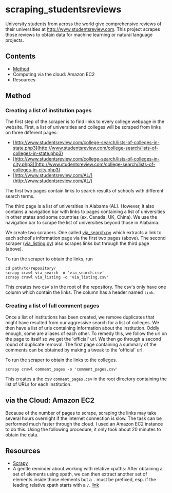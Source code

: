 # scraping_studentsreviews
University students from across the world give comprehensive reviews of their universities at http://www.studentsreview.com. This project scrapes those reviews to obtain data for machine learning or natural language projects.

## Contents
* [Method](#Method)
* Computing via the cloud: Amazon EC2
* Resources

## Method

### Creating a list of institution pages
The first step of the scraper is to find links to every college webpage in the website.
First, a list of universities and colleges will be scraped from links on three different pages:
* [http://www.studentsreview.com/college-search/lists-of-colleges-in-state.php3](http://www.studentsreview.com/college-search/lists-of-colleges-in-state.php3)
* [http://www.studentsreview.com/college-search/lists-of-colleges-in-city.php3](http://www.studentsreview.com/college-search/lists-of-colleges-in-city.php3)
* [http://www.studentsreview.com/AL/](http://www.studentsreview.com/AL/)

The first two pages contain links to search results of schools with different search terms.

The third page is a list of universities in Alabama (AL). However, it also contains a navigation bar with links to pages containing a list of universities in other states and some countries (ex. Canada, UK, China). We use the navigation bar to scrape the list of universities beyond those in Alabama.

We create two scrapers. One called [via_search.py](scraping_studentsreviews/spiders/via_search.py) which extracts a link to each school's information page via the first two pages (above). The second scraper ([via_listing.py](scraping_studentsreviews/spiders/via_listing.py)) also scrapes links but through the third page (above).

To run the scraper to obtain the links, run
```
cd path/to/repository/
scrapy crawl via_search -o 'via_search.csv'
scrapy crawl via_listing -o 'via_listing.csv'
```

This creates two csv's in the root of the repository. The csv's only have one column which contain the links. The column has a header named `link`.


### Creating a list of full comment pages
Once a list of institutions has been created, we remove duplicates that might have resulted from our aggressive search for a list of colleges. We then have a list of urls containing information about the institution. Oddly enough, some are aliases of each other. To remedy this, we follow the url on the page to itself so we get the 'official' url. We then go through a second round of duplicate removal. The first page containing a summary of the comments can be obtained by making a tweak to the 'official' url.

To run the scraper to obtain the links to the colleges.
```
scrapy crawl comment_pages -o 'comment_pages.csv'
```

This creates a the csv `comment_pages.csv` in the root directory containing the list of URLs for each institution.


## via the Cloud: Amazon EC2
Because of the number of pages to scrape, scraping the links may take several hours overnight if the internet connection is slow. The task can be performed much faster through the cloud. I used an Amazon EC2 instance to do this. Using the following procedure, it only took about 20 minutes to obtain the data.


## Resources

* [Scrapy](https://doc.scrapy.org/en/latest/index.html)
* A gentle reminder about working with relative xpaths: After obtaining a set of elements using xpath, we can then extract another set of elements inside those elements but a `.` must be prefixed, esp. if the leading relative xpath starts with a `/`. [link](https://doc.scrapy.org/en/latest/topics/selectors.html#working-with-relative-xpaths)
